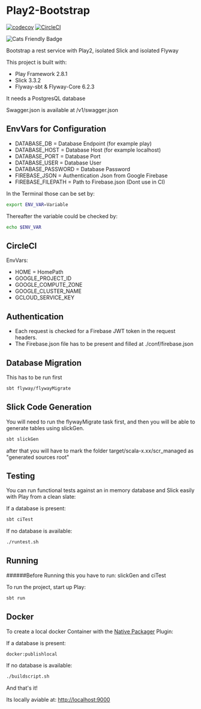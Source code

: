 # Play2-Bootstrap

[![codecov](https://codecov.io/gh/innFactory/bootstrap-play2/branch/master/graph/badge.svg)](https://codecov.io/gh/innFactory/bootstrap-play2) [![CircleCI](https://circleci.com/gh/innFactory/bootstrap-play2/tree/master.svg?style=svg)](https://circleci.com/gh/innFactory/bootstrap-play2/tree/master)
 

![Cats Friendly Badge](https://typelevel.org/cats/img/cats-badge-tiny.png)  

Bootstrap a rest service with Play2, isolated Slick and isolated Flyway

This project is built with:
   - Play Framework 2.8.1
   - Slick 3.3.2
   - Flyway-sbt & Flyway-Core 6.2.3
   
   It needs a PostgresQL database
   
   Swagger.json is available at /v1/swagger.json
   
## EnvVars for Configuration

- DATABASE_DB = Database Endpoint (for example play)
- DATABASE_HOST = Database Host (for example localhost)
- DATABASE_PORT = Database Port
- DATABASE_USER = Database User
- DATABASE_PASSWORD = Database Password
- FIREBASE_JSON = Authentication Json from Google Firebase
- FIREBASE_FILEPATH = Path to Firebase.json (Dont use in CI)

In the Terminal those can be set by:

```bash
export ENV_VAR=Variable
```

Thereafter the variable could be checked by:

```bash
echo $ENV_VAR
```

## CircleCI

EnvVars:

- HOME = HomePath
- GOOGLE_PROJECT_ID
- GOOGLE_COMPUTE_ZONE
- GOOGLE_CLUSTER_NAME
- GCLOUD_SERVICE_KEY

## Authentication

- Each request is checked for a Firebase JWT token in the request headers.
- The Firebase.json file has to be present and filled at ./conf/firebase.json

## Database Migration

This has to be run first

```bash
sbt flyway/flywayMigrate
```

## Slick Code Generation

You will need to run the flywayMigrate task first, and then you will be able to generate tables using slickGen.

```bash
sbt slickGen
```

after that you will have to mark the folder target/scala-x.xx/scr_managed as "generated sources root"

## Testing

You can run functional tests against an in memory database and Slick easily with Play from a clean slate:

If a database is present:

```bash
sbt ciTest
```

If no database is available:

```bash
./runtest.sh
```

## Running

######Before Running this you have to run: slickGen and ciTest

To run the project, start up Play:

```bash
sbt run
```

## Docker

To create a local docker Container with the [Native Packager](https://github.com/sbt/sbt-native-packager) Plugin:

If a database is present:

```bash
docker:publishlocal
```

If no database is available:

```bash
./buildscript.sh
```

And that's it!

Its locally aviable at: <http://localhost:9000>